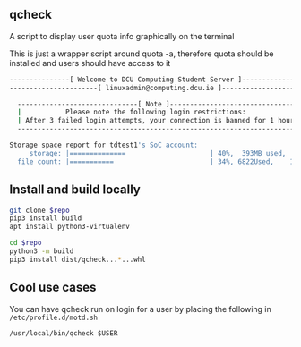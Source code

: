 ## qcheck

A script to display user quota info graphically on the terminal


This is just a wrapper script around quota -a, therefore quota should be installed and users should have access to it

```bash
---------------[ Welcome to DCU Computing Student Server ]-------------------
----------------------[ linuxadmin@computing.dcu.ie ]------------------------

  ------------------------------[ Note ]----------------------------------
  |           Please note the following login restrictions:              |
  | After 3 failed login attempts, your connection is banned for 1 hour. |
  ------------------------------------------------------------------------

Storage space report for tdtest1's SoC account:
     storage: |==============                     | 40%,  393MB used,  583MB free
  file count: |===========                        | 34%, 6822Used,    13178Free
```


## Install and build locally

```bash
git clone $repo
pip3 install build
apt install python3-virtualenv

cd $repo
python3 -m build 
pip3 install dist/qcheck...*...whl
```


## Cool use cases

You can have qcheck run on login for a user by placing the following in `/etc/profile.d/motd.sh`

```
/usr/local/bin/qcheck $USER
```
